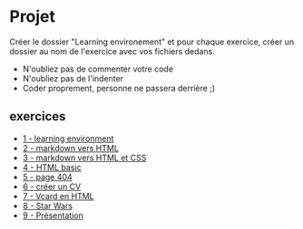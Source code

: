 # Projet
Créer le dossier "Learning environement" et pour chaque exercice, créer un dossier au nom de l'exercice avec vos fichiers dedans.

- N'oubliez pas de commenter votre code
- N'oubliez pas de l'indenter
- Coder proprement, personne ne passera derrière ;)

## exercices

- [1 - learning environment](https://github.com/becodeorg/learning-environment)
- [2 - markdown vers HTML](1-exercice-markdown-to-html.md)
- [3 - markdown vers HTML et CSS](2-exercice-markdown-to-html-and-css.md)
- [4 - HTML basic](3-exercice-html-basic)
- [5 - page 404](4-exercice-404-html.md)
- [6 - créer un CV](5-exercice-creer-un-cv.md)
- [7 - Vcard en HTML](6-exercice-vcard-html.md)
- [8 - Star Wars](7-exercice-star-wars.md)
- [9 - Présentation](8-exercice-summary.md)
